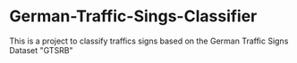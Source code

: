 # German-Traffic-Sings-Classifier
This is a project to classify traffics signs based on the German Traffic Signs Dataset "GTSRB"
